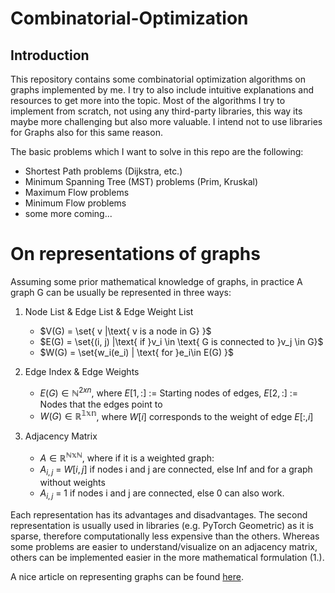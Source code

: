 # Combinatorial-Optimization
## Introduction
This repository contains some combinatorial optimization algorithms on graphs implemented by me. I try to also include intuitive explanations and resources to get more into the topic.
Most of the algorithms I try to implement from scratch, not using any third-party libraries, this way its maybe more challenging but also more valuable.
I intend not to use libraries for Graphs also for this same reason.


The basic problems which I want to solve in this repo are the following:
+ Shortest Path problems (Dijkstra, etc.)
+ Minimum Spanning Tree (MST) problems (Prim, Kruskal)
+ Maximum Flow problems
+ Minimum Flow problems
+ some more coming...

# On representations of graphs
Assuming some prior mathematical knowledge of graphs, in practice A graph G can be usually be represented in three ways:
1. Node List & Edge List & Edge Weight List 
    + $V(G) = \set{ v |\text{ v is a node in G} \}$
    + $E(G) = \set{(i, j) |\text{ if }v_i \in \text{ G is connected to }v_j \in G}$
    + $W(G) = \set{w_i(e_i) | \text{ for }e_i\in E(G) }$

2. Edge Index & Edge Weights

    + $E(G) \in \mathbb{N}^{2xn}$, where $E[1, :]$ := Starting nodes of edges, $E[2,:]$ := Nodes that the edges point to
    + $W(G)\in \mathbb{R^{1xn}}$, where $W[i]$ corresponds to the weight of edge $E[:, i]$

3. Adjacency Matrix
    + $A\in\mathbb{R^{NxN}}$, where if it is a weighted graph:
    + $A_{i, j}$ = $W[i, j]$ if nodes i and j are connected, else Inf
and for a graph without weights
    + $A_{i, j}$ = 1 if nodes i and j are connected, else 0
can also work.


Each representation has its advantages and disadvantages. The second representation is usually used in libraries (e.g. PyTorch Geometric) as it is sparse, therefore computationally less expensive than the others. Whereas some problems are easier to understand/visualize on an adjacency matrix, others can be implemented easier in the more mathematical formulation (1.).

A nice article on representing graphs can be found [here](https://medium.com/basecs/from-theory-to-practice-representing-graphs-cfd782c5be38#:~:text=An%20adjacency%20list%20is%20the,the%20neighbors%20of%20another%20node.).
